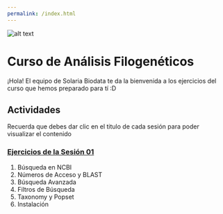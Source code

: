 ```yaml
---
permalink: /index.html
---
```

![alt text](https://solariabiodata.com.mx/wp-content/uploads/2021/07/logo_red.png "Soluciones de Siguiente Generación")
# Curso de Análisis Filogenéticos

¡Hola! El equipo de Solaria Biodata te da la bienvenida a los ejercicios del curso que hemos preparado para tí :D
## Actividades
Recuerda que debes dar clic en el titulo de cada sesión para poder visualizar el contenido

### [Ejercicios de la Sesión 01](./sesion01)
1. Búsqueda en NCBI
2. Números de Acceso y BLAST
3. Búsqueda Avanzada
4. Filtros de Búsqueda
5. Taxonomy y Popset
6. Instalación 

<!--- 

### [Ejercicios de la Sesión 02](./sesion02)
1. Alineamiento con MEGA
2. Alineamiento Online
### [Ejercicios de la Sesion 03](./sesion03)
1. Selección de modelos
2. Métodos de Filogenia
### [Ejercicios de la Sesión 04](./sesion04)
1. Reconstrucción Filogenética
2. Generación de Figuras
3. Renderizado
--->